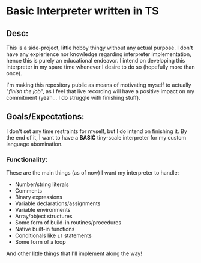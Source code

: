 # Basic Interpreter written in TS

## Desc:

This is a side-project, little hobby thingy without any actual purpose.
I don't have any expierience nor knowledge regarding interpreter implementation, hence this is purely an educational endeavor.
I intend on developing this interpreter in my spare time whenever I desire to do so (hopefully more than once).

I'm making this repository public as means of motivating myself to actually "_finish the job_", as I feel that live recording will have a positive impact on my commitment (yeah... I do struggle with finishing stuff).

## Goals/Expectations:

I don't set any time restraints for myself, but I do intend on finishing it.
By the end of it, I want to have a **BASIC** tiny-scale interpreter for my custom language abomination.

### Functionality:

These are the main things (as of now) I want my interpreter to handle:

- Number/string literals
- Comments
- Binary expressions
- Variable declarations/assignments
- Variable environments
- Array/object structures
- Some form of build-in routines/procedures
- Native built-in functions
- Conditionals like `if` statements
- Some form of a loop

And other little things that I'll implement along the way!
